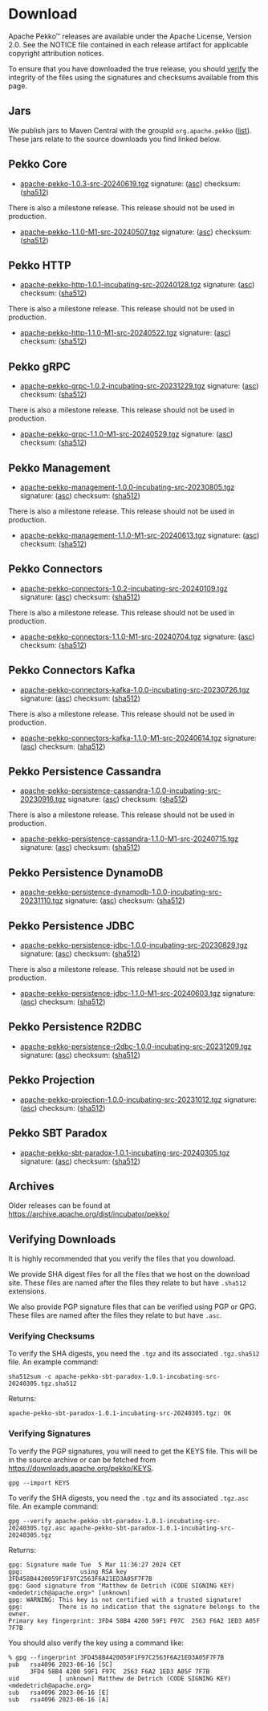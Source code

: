 # Download

Apache Pekko™ releases are available under the Apache License, Version 2.0.
See the NOTICE file contained in each release artifact for applicable copyright attribution notices.

To ensure that you have downloaded the true release, you should [verify](#verifying-downloads) the integrity of the
files using the signatures and checksums available from this page.

## Jars

We publish jars to Maven Central with the groupId `org.apache.pekko` ([list](https://mvnrepository.com/artifact/org.apache.pekko)).
These jars relate to the source downloads you find linked below.

## Pekko Core

* [apache-pekko-1.0.3-src-20240619.tgz](https://www.apache.org/dyn/closer.lua/pekko/1.0.3/apache-pekko-1.0.3-src-20240619.tgz) signature: ([asc](https://downloads.apache.org/pekko/1.0.3/apache-pekko-1.0.3-src-20240619.tgz.asc)) checksum: ([sha512](https://downloads.apache.org/pekko/1.0.3/apache-pekko-1.0.3-src-20240619.tgz.sha512))

There is also a milestone release. This release should not be used in production.

* [apache-pekko-1.1.0-M1-src-20240507.tgz](https://www.apache.org/dyn/closer.lua/pekko/1.1.0-M1/apache-pekko-1.1.0-M1-src-20240507.tgz) signature: ([asc](https://downloads.apache.org/pekko/1.1.0-M1/apache-pekko-1.1.0-M1-src-20240507.tgz.asc)) checksum: ([sha512](https://downloads.apache.org/pekko/1.1.0-M1/apache-pekko-1.1.0-M1-src-20240507.tgz.sha512))

## Pekko HTTP

* [apache-pekko-http-1.0.1-incubating-src-20240128.tgz](https://www.apache.org/dyn/closer.lua/incubator/pekko/HTTP-1.0.1/apache-pekko-http-1.0.1-incubating-src-20240128.tgz) signature: ([asc](https://downloads.apache.org/incubator/pekko/HTTP-1.0.1/apache-pekko-http-1.0.1-incubating-src-20240128.tgz.asc)) checksum: ([sha512](https://downloads.apache.org/incubator/pekko/HTTP-1.0.1/apache-pekko-http-1.0.1-incubating-src-20240128.tgz.sha512))

There is also a milestone release. This release should not be used in production.

* [apache-pekko-http-1.1.0-M1-src-20240522.tgz](https://www.apache.org/dyn/closer.lua/pekko/HTTP-1.1.0-M1/apache-pekko-http-1.1.0-M1-src-20240522.tgz) signature: ([asc](https://downloads.apache.org/pekko/HTTP-1.1.0-M1/apache-pekko-http-1.1.0-M1-src-20240522.tgz.asc)) checksum: ([sha512](https://downloads.apache.org/pekko/HTTP-1.1.0-M1/apache-pekko-http-1.1.0-M1-src-20240522.tgz.sha512))

## Pekko gRPC

* [apache-pekko-grpc-1.0.2-incubating-src-20231229.tgz](https://www.apache.org/dyn/closer.lua/incubator/pekko/GRPC-1.0.2/apache-pekko-grpc-1.0.2-incubating-src-20231229.tgz) signature: ([asc](https://downloads.apache.org/incubator/pekko/GRPC-1.0.2/apache-pekko-grpc-1.0.2-incubating-src-20231229.tgz.asc)) checksum: ([sha512](https://downloads.apache.org/incubator/pekko/GRPC-1.0.2/apache-pekko-grpc-1.0.2-incubating-src-20231229.tgz.sha512))

There is also a milestone release. This release should not be used in production.

* [apache-pekko-grpc-1.1.0-M1-src-20240529.tgz](https://www.apache.org/dyn/closer.lua/pekko/GRPC-1.1.0-M1/apache-pekko-grpc-1.1.0-M1-src-20240529.tgz) signature: ([asc](https://downloads.apache.org/pekko/GRPC-1.1.0-M1/apache-pekko-grpc-1.1.0-M1-src-20240529.tgz.asc)) checksum: ([sha512](https://downloads.apache.org/pekko/GRPC-1.1.0-M1/apache-pekko-grpc-1.1.0-M1-src-20240529.tgz.sha512))

## Pekko Management

* [apache-pekko-management-1.0.0-incubating-src-20230805.tgz](https://www.apache.org/dyn/closer.lua/incubator/pekko/MANAGEMENT-1.0.0/apache-pekko-management-1.0.0-incubating-src-20230805.tgz) signature: ([asc](https://downloads.apache.org/incubator/pekko/MANAGEMENT-1.0.0/apache-pekko-management-1.0.0-incubating-src-20230805.tgz.asc)) checksum: ([sha512](https://downloads.apache.org/incubator/pekko/MANAGEMENT-1.0.0/apache-pekko-management-1.0.0-incubating-src-20230805.tgz.sha512))

There is also a milestone release. This release should not be used in production.

* [apache-pekko-management-1.1.0-M1-src-20240613.tgz](https://www.apache.org/dyn/closer.lua/pekko/MANAGEMENT-1.1.0-M1/apache-pekko-management-1.1.0-M1-src-20240613.tgz) signature: ([asc](https://downloads.apache.org/pekko/MANAGEMENT-1.1.0-M1/apache-pekko-management-1.1.0-M1-src-20240613.tgz.asc)) checksum: ([sha512](https://downloads.apache.org/pekko/MANAGEMENT-1.1.0-M1/apache-pekko-management-1.1.0-M1-src-20240613.tgz.sha512))

## Pekko Connectors

* [apache-pekko-connectors-1.0.2-incubating-src-20240109.tgz](https://www.apache.org/dyn/closer.lua/incubator/pekko/CONNECTORS-1.0.2/apache-pekko-connectors-1.0.2-incubating-src-20240109.tgz) signature: ([asc](https://downloads.apache.org/incubator/pekko/CONNECTORS-1.0.2/apache-pekko-connectors-1.0.2-incubating-src-20240109.tgz.asc)) checksum: ([sha512](https://downloads.apache.org/incubator/pekko/CONNECTORS-1.0.2/apache-pekko-connectors-1.0.2-incubating-src-20240109.tgz.sha512))

There is also a milestone release. This release should not be used in production.

* [apache-pekko-connectors-1.1.0-M1-src-20240704.tgz](https://www.apache.org/dyn/closer.lua/pekko/CONNECTORS-1.1.0-M1/apache-pekko-connectors-1.1.0-M1-src-20240704.tgz) signature: ([asc](https://downloads.apache.org/pekko/CONNECTORS-1.1.0-M1/apache-pekko-connectors-1.1.0-M1-src-20240704.tgz.asc)) checksum: ([sha512](https://downloads.apache.org/pekko/CONNECTORS-1.1.0-M1/apache-pekko-connectors-1.1.0-M1-src-20240704.tgz.sha512))

## Pekko Connectors Kafka

* [apache-pekko-connectors-kafka-1.0.0-incubating-src-20230726.tgz](https://www.apache.org/dyn/closer.lua/incubator/pekko/CONNECTORS-KAFKA-1.0.0/apache-pekko-connectors-kafka-1.0.0-incubating-src-20230726.tgz) signature: ([asc](https://downloads.apache.org/incubator/pekko/CONNECTORS-KAFKA-1.0.0/apache-pekko-connectors-kafka-1.0.0-incubating-src-20230726.tgz.asc)) checksum: ([sha512](https://downloads.apache.org/incubator/pekko/CONNECTORS-KAFKA-1.0.0/apache-pekko-connectors-kafka-1.0.0-incubating-src-20230726.tgz.sha512))

There is also a milestone release. This release should not be used in production.

* [apache-pekko-connectors-kafka-1.1.0-M1-src-20240614.tgz](https://www.apache.org/dyn/closer.lua/pekko/CONNECTORS-KAFKA-1.1.0-M1/apache-pekko-connectors-kafka-1.1.0-M1-src-20240614.tgz) signature: ([asc](https://downloads.apache.org/pekko/CONNECTORS-KAFKA-1.1.0-M1/apache-pekko-connectors-kafka-1.1.0-M1-src-20240614.tgz.asc)) checksum: ([sha512](https://downloads.apache.org/pekko/CONNECTORS-KAFKA-1.1.0-M1/apache-pekko-connectors-kafka-1.1.0-M1-src-20240614.tgz.sha512))

## Pekko Persistence Cassandra

* [apache-pekko-persistence-cassandra-1.0.0-incubating-src-20230916.tgz](https://www.apache.org/dyn/closer.lua/incubator/pekko/PERSISTENCE_CASSANDRA-1.0.0/apache-pekko-persistence-cassandra-1.0.0-incubating-src-20230916.tgz) signature: ([asc](https://downloads.apache.org/incubator/pekko/PERSISTENCE_CASSANDRA-1.0.0/apache-pekko-persistence-cassandra-1.0.0-incubating-src-20230916.tgz.asc)) checksum: ([sha512](https://downloads.apache.org/incubator/pekko/PERSISTENCE_CASSANDRA-1.0.0/apache-pekko-persistence-cassandra-1.0.0-incubating-src-20230916.tgz.sha512))

There is also a milestone release. This release should not be used in production.

* [apache-pekko-persistence-cassandra-1.1.0-M1-src-20240715.tgz](https://www.apache.org/dyn/closer.lua/pekko/PERSISTENCE-CASSANDRA-1.1.0-M1/apache-pekko-persistence-cassandra-1.1.0-M1-src-20240715.tgz) signature: ([asc](https://downloads.apache.org/pekko/PERSISTENCE-CASSANDRA-1.1.0-M1/apache-pekko-persistence-cassandra-1.1.0-M1-src-20240715.tgz.asc)) checksum: ([sha512](https://downloads.apache.org/pekko/PERSISTENCE-CASSANDRA-1.1.0-M1/apache-pekko-persistence-cassandra-1.1.0-M1-src-20240715.tgz.sha512))

## Pekko Persistence DynamoDB

* [apache-pekko-persistence-dynamodb-1.0.0-incubating-src-20231110.tgz](https://www.apache.org/dyn/closer.lua/incubator/pekko/PERSISTENCE-DYNAMODB-1.0.0/apache-pekko-persistence-dynamodb-1.0.0-incubating-src-20231110.tgz) signature: ([asc](https://downloads.apache.org/incubator/pekko/PERSISTENCE-DYNAMODB-1.0.0/apache-pekko-persistence-dynamodb-1.0.0-incubating-src-20231110.tgz.asc)) checksum: ([sha512](https://downloads.apache.org/incubator/pekko/PERSISTENCE-DYNAMODB-1.0.0/apache-pekko-persistence-dynamodb-1.0.0-incubating-src-20231110.tgz.sha512))

## Pekko Persistence JDBC

* [apache-pekko-persistence-jdbc-1.0.0-incubating-src-20230829.tgz](https://www.apache.org/dyn/closer.lua/incubator/pekko/PERSISTENCE-JDBC-1.0.0/apache-pekko-persistence-jdbc-1.0.0-incubating-src-20230829.tgz) signature: ([asc](https://downloads.apache.org/incubator/pekko/PERSISTENCE-JDBC-1.0.0/apache-pekko-persistence-jdbc-1.0.0-incubating-src-20230829.tgz.asc)) checksum: ([sha512](https://downloads.apache.org/incubator/pekko/PERSISTENCE-JDBC-1.0.0/apache-pekko-persistence-jdbc-1.0.0-incubating-src-20230829.tgz.sha512))

There is also a milestone release. This release should not be used in production.

* [apache-pekko-persistence-jdbc-1.1.0-M1-src-20240603.tgz](https://www.apache.org/dyn/closer.lua/pekko/PERSISTENCE-JDBC-1.1.0-M1/apache-pekko-persistence-jdbc-1.1.0-M1-src-20240603.tgz) signature: ([asc](https://downloads.apache.org/pekko/PERSISTENCE-JDBC-1.1.0-M1/apache-pekko-persistence-jdbc-1.1.0-M1-src-20240603.tgz.asc)) checksum: ([sha512](https://downloads.apache.org/pekko/PERSISTENCE-JDBC-1.1.0-M1/apache-pekko-persistence-jdbc-1.1.0-M1-src-20240603.tgz.sha512))

## Pekko Persistence R2DBC

* [apache-pekko-persistence-r2dbc-1.0.0-incubating-src-20231209.tgz](https://www.apache.org/dyn/closer.lua/incubator/pekko/PERSISTENCE-R2DBC-1.0.0/apache-pekko-persistence-r2dbc-1.0.0-incubating-src-20231209.tgz) signature: ([asc](https://downloads.apache.org/incubator/pekko/PERSISTENCE-R2DBC-1.0.0/apache-pekko-persistence-r2dbc-1.0.0-incubating-src-20231209.tgz.asc)) checksum: ([sha512](https://downloads.apache.org/incubator/pekko/PERSISTENCE-R2DBC-1.0.0/apache-pekko-persistence-r2dbc-1.0.0-incubating-src-20231209.tgz.sha512))

## Pekko Projection

* [apache-pekko-projection-1.0.0-incubating-src-20231012.tgz](https://www.apache.org/dyn/closer.lua/incubator/pekko/PROJECTION-1.0.0/apache-pekko-projection-1.0.0-incubating-src-20231012.tgz) signature: ([asc](https://downloads.apache.org/incubator/pekko/PROJECTION-1.0.0/apache-pekko-projection-1.0.0-incubating-src-20231012.tgz.asc)) checksum: ([sha512](https://downloads.apache.org/incubator/pekko/PROJECTION-1.0.0/apache-pekko-projection-1.0.0-incubating-src-20231012.tgz.sha512))

## Pekko SBT Paradox

* [apache-pekko-sbt-paradox-1.0.1-incubating-src-20240305.tgz](https://www.apache.org/dyn/closer.lua/incubator/pekko/SBT-PARADOX-1.0.1/apache-pekko-sbt-paradox-1.0.1-incubating-src-20240305.tgz) signature: ([asc](https://downloads.apache.org/incubator/pekko/SBT-PARADOX-1.0.1/apache-pekko-sbt-paradox-1.0.1-incubating-src-20240305.tgz.asc)) checksum: ([sha512](https://downloads.apache.org/incubator/pekko/SBT-PARADOX-1.0.1/apache-pekko-sbt-paradox-1.0.1-incubating-src-20240305.tgz.sha512))

## Archives

Older releases can be found at https://archive.apache.org/dist/incubator/pekko/

## Verifying Downloads

It is highly recommended that you verify the files that you download.

We provide SHA digest files for all the files that we host on the download site. These files 
are named after the files they relate to but have `.sha512` extensions.

We also provide PGP signature files that can be verified using PGP or GPG. These files
are named after the files they relate to but have `.asc`.

### Verifying Checksums

To verify the SHA digests, you need the `.tgz` and its associated `.tgz.sha512` file. An example command:
```
sha512sum -c apache-pekko-sbt-paradox-1.0.1-incubating-src-20240305.tgz.sha512
```

Returns:
```
apache-pekko-sbt-paradox-1.0.1-incubating-src-20240305.tgz: OK
```
### Verifying Signatures

To verify the PGP signatures, you will need to get the KEYS file. This will be in the source archive
or can be fetched from https://downloads.apache.org/pekko/KEYS.

```
gpg --import KEYS
```

To verify the SHA digests, you need the `.tgz` and its associated `.tgz.asc` file. An example command:
```
gpg --verify apache-pekko-sbt-paradox-1.0.1-incubating-src-20240305.tgz.asc apache-pekko-sbt-paradox-1.0.1-incubating-src-20240305.tgz
```

Returns:
```
gpg: Signature made Tue  5 Mar 11:36:27 2024 CET
gpg:                using RSA key 3FD458B4420059F1F97C2563F6A21ED3A05F7F7B
gpg: Good signature from "Matthew de Detrich (CODE SIGNING KEY) <mdedetrich@apache.org>" [unknown]
gpg: WARNING: This key is not certified with a trusted signature!
gpg:          There is no indication that the signature belongs to the owner.
Primary key fingerprint: 3FD4 58B4 4200 59F1 F97C  2563 F6A2 1ED3 A05F 7F7B
```
You should also verify the key using a command like:

```
% gpg --fingerprint 3FD458B4420059F1F97C2563F6A21ED3A05F7F7B
pub   rsa4096 2023-06-16 [SC]
      3FD4 58B4 4200 59F1 F97C  2563 F6A2 1ED3 A05F 7F7B
uid           [ unknown] Matthew de Detrich (CODE SIGNING KEY) <mdedetrich@apache.org>
sub   rsa4096 2023-06-16 [E]
sub   rsa4096 2023-06-16 [A]
```
